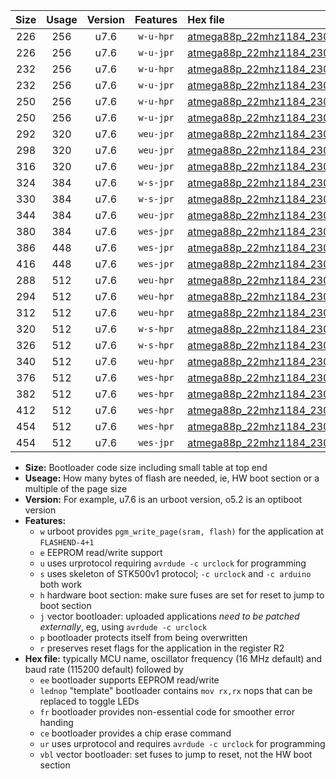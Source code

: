 |Size|Usage|Version|Features|Hex file|
|:-:|:-:|:-:|:-:|:--|
|226|256|u7.6|`w-u-hpr`|[atmega88p_22mhz1184_230400bps_ur.hex](https://raw.githubusercontent.com/stefanrueger/urboot/main/atmega88p_22mhz1184_230400bps_ur.hex)|
|226|256|u7.6|`w-u-jpr`|[atmega88p_22mhz1184_230400bps_ur_vbl.hex](https://raw.githubusercontent.com/stefanrueger/urboot/main/atmega88p_22mhz1184_230400bps_ur_vbl.hex)|
|232|256|u7.6|`w-u-hpr`|[atmega88p_22mhz1184_230400bps_lednop_ur.hex](https://raw.githubusercontent.com/stefanrueger/urboot/main/atmega88p_22mhz1184_230400bps_lednop_ur.hex)|
|232|256|u7.6|`w-u-jpr`|[atmega88p_22mhz1184_230400bps_lednop_ur_vbl.hex](https://raw.githubusercontent.com/stefanrueger/urboot/main/atmega88p_22mhz1184_230400bps_lednop_ur_vbl.hex)|
|250|256|u7.6|`w-u-hpr`|[atmega88p_22mhz1184_230400bps_lednop_fr_ur.hex](https://raw.githubusercontent.com/stefanrueger/urboot/main/atmega88p_22mhz1184_230400bps_lednop_fr_ur.hex)|
|250|256|u7.6|`w-u-jpr`|[atmega88p_22mhz1184_230400bps_lednop_fr_ur_vbl.hex](https://raw.githubusercontent.com/stefanrueger/urboot/main/atmega88p_22mhz1184_230400bps_lednop_fr_ur_vbl.hex)|
|292|320|u7.6|`weu-jpr`|[atmega88p_22mhz1184_230400bps_ee_ur_vbl.hex](https://raw.githubusercontent.com/stefanrueger/urboot/main/atmega88p_22mhz1184_230400bps_ee_ur_vbl.hex)|
|298|320|u7.6|`weu-jpr`|[atmega88p_22mhz1184_230400bps_ee_lednop_ur_vbl.hex](https://raw.githubusercontent.com/stefanrueger/urboot/main/atmega88p_22mhz1184_230400bps_ee_lednop_ur_vbl.hex)|
|316|320|u7.6|`weu-jpr`|[atmega88p_22mhz1184_230400bps_ee_lednop_fr_ur_vbl.hex](https://raw.githubusercontent.com/stefanrueger/urboot/main/atmega88p_22mhz1184_230400bps_ee_lednop_fr_ur_vbl.hex)|
|324|384|u7.6|`w-s-jpr`|[atmega88p_22mhz1184_230400bps_vbl.hex](https://raw.githubusercontent.com/stefanrueger/urboot/main/atmega88p_22mhz1184_230400bps_vbl.hex)|
|330|384|u7.6|`w-s-jpr`|[atmega88p_22mhz1184_230400bps_lednop_vbl.hex](https://raw.githubusercontent.com/stefanrueger/urboot/main/atmega88p_22mhz1184_230400bps_lednop_vbl.hex)|
|344|384|u7.6|`weu-jpr`|[atmega88p_22mhz1184_230400bps_ee_lednop_fr_ce_ur_vbl.hex](https://raw.githubusercontent.com/stefanrueger/urboot/main/atmega88p_22mhz1184_230400bps_ee_lednop_fr_ce_ur_vbl.hex)|
|380|384|u7.6|`wes-jpr`|[atmega88p_22mhz1184_230400bps_ee_vbl.hex](https://raw.githubusercontent.com/stefanrueger/urboot/main/atmega88p_22mhz1184_230400bps_ee_vbl.hex)|
|386|448|u7.6|`wes-jpr`|[atmega88p_22mhz1184_230400bps_ee_lednop_vbl.hex](https://raw.githubusercontent.com/stefanrueger/urboot/main/atmega88p_22mhz1184_230400bps_ee_lednop_vbl.hex)|
|416|448|u7.6|`wes-jpr`|[atmega88p_22mhz1184_230400bps_ee_lednop_fr_vbl.hex](https://raw.githubusercontent.com/stefanrueger/urboot/main/atmega88p_22mhz1184_230400bps_ee_lednop_fr_vbl.hex)|
|288|512|u7.6|`weu-hpr`|[atmega88p_22mhz1184_230400bps_ee_ur.hex](https://raw.githubusercontent.com/stefanrueger/urboot/main/atmega88p_22mhz1184_230400bps_ee_ur.hex)|
|294|512|u7.6|`weu-hpr`|[atmega88p_22mhz1184_230400bps_ee_lednop_ur.hex](https://raw.githubusercontent.com/stefanrueger/urboot/main/atmega88p_22mhz1184_230400bps_ee_lednop_ur.hex)|
|312|512|u7.6|`weu-hpr`|[atmega88p_22mhz1184_230400bps_ee_lednop_fr_ur.hex](https://raw.githubusercontent.com/stefanrueger/urboot/main/atmega88p_22mhz1184_230400bps_ee_lednop_fr_ur.hex)|
|320|512|u7.6|`w-s-hpr`|[atmega88p_22mhz1184_230400bps.hex](https://raw.githubusercontent.com/stefanrueger/urboot/main/atmega88p_22mhz1184_230400bps.hex)|
|326|512|u7.6|`w-s-hpr`|[atmega88p_22mhz1184_230400bps_lednop.hex](https://raw.githubusercontent.com/stefanrueger/urboot/main/atmega88p_22mhz1184_230400bps_lednop.hex)|
|340|512|u7.6|`weu-hpr`|[atmega88p_22mhz1184_230400bps_ee_lednop_fr_ce_ur.hex](https://raw.githubusercontent.com/stefanrueger/urboot/main/atmega88p_22mhz1184_230400bps_ee_lednop_fr_ce_ur.hex)|
|376|512|u7.6|`wes-hpr`|[atmega88p_22mhz1184_230400bps_ee.hex](https://raw.githubusercontent.com/stefanrueger/urboot/main/atmega88p_22mhz1184_230400bps_ee.hex)|
|382|512|u7.6|`wes-hpr`|[atmega88p_22mhz1184_230400bps_ee_lednop.hex](https://raw.githubusercontent.com/stefanrueger/urboot/main/atmega88p_22mhz1184_230400bps_ee_lednop.hex)|
|412|512|u7.6|`wes-hpr`|[atmega88p_22mhz1184_230400bps_ee_lednop_fr.hex](https://raw.githubusercontent.com/stefanrueger/urboot/main/atmega88p_22mhz1184_230400bps_ee_lednop_fr.hex)|
|454|512|u7.6|`wes-hpr`|[atmega88p_22mhz1184_230400bps_ee_lednop_fr_ce.hex](https://raw.githubusercontent.com/stefanrueger/urboot/main/atmega88p_22mhz1184_230400bps_ee_lednop_fr_ce.hex)|
|454|512|u7.6|`wes-jpr`|[atmega88p_22mhz1184_230400bps_ee_lednop_fr_ce_vbl.hex](https://raw.githubusercontent.com/stefanrueger/urboot/main/atmega88p_22mhz1184_230400bps_ee_lednop_fr_ce_vbl.hex)|

- **Size:** Bootloader code size including small table at top end
- **Useage:** How many bytes of flash are needed, ie, HW boot section or a multiple of the page size
- **Version:** For example, u7.6 is an urboot version, o5.2 is an optiboot version
- **Features:**
  + `w` urboot provides `pgm_write_page(sram, flash)` for the application at `FLASHEND-4+1`
  + `e` EEPROM read/write support
  + `u` uses urprotocol requiring `avrdude -c urclock` for programming
  + `s` uses skeleton of STK500v1 protocol; `-c urclock` and `-c arduino` both work
  + `h` hardware boot section: make sure fuses are set for reset to jump to boot section
  + `j` vector bootloader: uploaded applications *need to be patched externally*, eg, using `avrdude -c urclock`
  + `p` bootloader protects itself from being overwritten
  + `r` preserves reset flags for the application in the register R2
- **Hex file:** typically MCU name, oscillator frequency (16 MHz default) and baud rate (115200 default) followed by
  + `ee` bootloader supports EEPROM read/write
  + `lednop` "template" bootloader contains `mov rx,rx` nops that can be replaced to toggle LEDs
  + `fr` bootloader provides non-essential code for smoother error handing
  + `ce` bootloader provides a chip erase command
  + `ur` uses urprotocol and requires `avrdude -c urclock` for programming
  + `vbl` vector bootloader: set fuses to jump to reset, not the HW boot section
